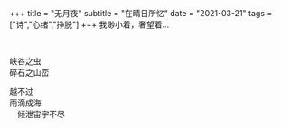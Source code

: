 +++
title = "无月夜"
subtitle = "在晴日所忆"
date = "2021-03-21"
tags = ["诗","心绪","挣脱"]
+++
我渺小着，奢望着...

<!--more-->
<br>

峡谷之虫<br>
碎石之山峦<br>

越不过<br>
雨滴成海<br>
　倾泄宙宇不尽<br>